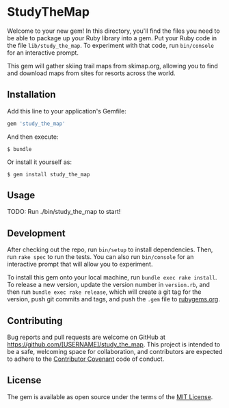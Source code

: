 # StudyTheMap

Welcome to your new gem! In this directory, you'll find the files you need to be able to package up your Ruby library into a gem. Put your Ruby code in the file `lib/study_the_map`. To experiment with that code, run `bin/console` for an interactive prompt.

This gem will gather skiing trail maps from skimap.org, allowing you to find and download maps from sites for resorts across the world.

## Installation

Add this line to your application's Gemfile:

```ruby
gem 'study_the_map'
```

And then execute:

    $ bundle

Or install it yourself as:

    $ gem install study_the_map

## Usage

TODO: Run ./bin/study_the_map to start!

## Development

After checking out the repo, run `bin/setup` to install dependencies. Then, run `rake spec` to run the tests. You can also run `bin/console` for an interactive prompt that will allow you to experiment.

To install this gem onto your local machine, run `bundle exec rake install`. To release a new version, update the version number in `version.rb`, and then run `bundle exec rake release`, which will create a git tag for the version, push git commits and tags, and push the `.gem` file to [rubygems.org](https://rubygems.org).

## Contributing

Bug reports and pull requests are welcome on GitHub at https://github.com/[USERNAME]/study_the_map. This project is intended to be a safe, welcoming space for collaboration, and contributors are expected to adhere to the [Contributor Covenant](http://contributor-covenant.org) code of conduct.


## License

The gem is available as open source under the terms of the [MIT License](http://opensource.org/licenses/MIT).

